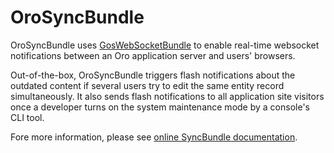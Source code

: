 # OroSyncBundle

OroSyncBundle uses [GosWebSocketBundle](https://github.com/GeniusesOfSymfony/WebSocketBundle) to enable real-time websocket notifications between an Oro application server and users' browsers.

Out-of-the-box, OroSyncBundle triggers flash notifications about the outdated content if several users try to edit the same entity record simultaneously. It also sends flash notifications to all application site visitors once a developer turns on the system maintenance mode by a console's CLI tool.

Fore more information, please see [online SyncBundle documentation](https://doc.oroinc.com/bundles/platform/SyncBundle/).

